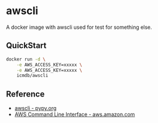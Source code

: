 # awscli
A docker image with awscli used for test for something else.


## QuickStart

```sh
docker run -d \
    -e AWS_ACCESS_KEY=xxxxx \
    -e AWS_ACCESS_KEY=xxxxx \
    icmdb/awscli 
```

## Reference

* [awscli - pypy.org](https://pypi.org/project/awscli/)
* [AWS Command Line Interface - aws.amazon.com](https://aws.amazon.com/cli/?nc1=h_ls)

